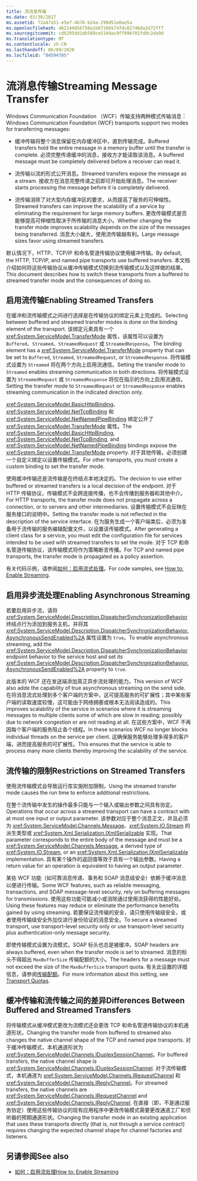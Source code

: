 ```yaml
---
title: 流消息传输
ms.date: 03/30/2017
ms.assetid: 72a47a51-e5e7-4b76-b24a-299d51e0ae5a
ms.openlocfilehash: 462144856750a1b8726b574fdc82746da2d72ff7
ms.sourcegitcommit: cdb295dd1db589ce5169ac9ff096f01fd0c2da9d
ms.translationtype: MT
ms.contentlocale: zh-CN
ms.lasthandoff: 06/09/2020
ms.locfileid: "84594785"
---
```

# <a name="streaming-message-transfer"></a><span data-ttu-id="a1455-102">流消息传输</span><span class="sxs-lookup"><span data-stu-id="a1455-102">Streaming Message Transfer</span></span>
<span data-ttu-id="a1455-103">Windows Communication Foundation （WCF）传输支持两种模式传输消息：</span><span class="sxs-lookup"><span data-stu-id="a1455-103">Windows Communication Foundation (WCF) transports support two modes for transferring messages:</span></span>  
  
- <span data-ttu-id="a1455-104">缓冲传输将整个消息保留在内存缓冲区中，直到传输完成。</span><span class="sxs-lookup"><span data-stu-id="a1455-104">Buffered transfers hold the entire message in a memory buffer until the transfer is complete.</span></span> <span data-ttu-id="a1455-105">必须完整传递缓冲的消息，接收方才能读取该消息。</span><span class="sxs-lookup"><span data-stu-id="a1455-105">A buffered message must be completely delivered before a receiver can read it.</span></span>  
  
- <span data-ttu-id="a1455-106">流传输以流的形式公开消息。</span><span class="sxs-lookup"><span data-stu-id="a1455-106">Streamed transfers expose the message as a stream.</span></span> <span data-ttu-id="a1455-107">接收方在消息完整传递之前即可开始处理消息。</span><span class="sxs-lookup"><span data-stu-id="a1455-107">The receiver starts processing the message before it is completely delivered.</span></span>  
  
- <span data-ttu-id="a1455-108">流传输消除了对大型内存缓冲区的要求，从而提高了服务的可伸缩性。</span><span class="sxs-lookup"><span data-stu-id="a1455-108">Streamed transfers can improve the scalability of a service by eliminating the requirement for large memory buffers.</span></span> <span data-ttu-id="a1455-109">更改传输模式是否能够提高可伸缩性取决于所传输的消息大小。</span><span class="sxs-lookup"><span data-stu-id="a1455-109">Whether changing the transfer mode improves scalability depends on the size of the messages being transferred.</span></span> <span data-ttu-id="a1455-110">消息大小越大，使用流传输越有利。</span><span class="sxs-lookup"><span data-stu-id="a1455-110">Large message sizes favor using streamed transfers.</span></span>  
  
 <span data-ttu-id="a1455-111">默认情况下，HTTP、TCP/IP 和命名管道传输协议使用缓冲传输。</span><span class="sxs-lookup"><span data-stu-id="a1455-111">By default, the HTTP, TCP/IP, and named pipe transports use buffered transfers.</span></span> <span data-ttu-id="a1455-112">本文档介绍如何将这些传输协议从缓冲传输模式切换到流传输模式以及这样做的结果。</span><span class="sxs-lookup"><span data-stu-id="a1455-112">This document describes how to switch these transports from a buffered to streamed transfer mode and the consequences of doing so.</span></span>  
  
## <a name="enabling-streamed-transfers"></a><span data-ttu-id="a1455-113">启用流传输</span><span class="sxs-lookup"><span data-stu-id="a1455-113">Enabling Streamed Transfers</span></span>  
 <span data-ttu-id="a1455-114">在缓冲和流传输模式之间进行选择是在传输协议的绑定元素上完成的。</span><span class="sxs-lookup"><span data-stu-id="a1455-114">Selecting between buffered and streamed transfer modes is done on the binding element of the transport.</span></span> <span data-ttu-id="a1455-115">该绑定元素具有一个 <xref:System.ServiceModel.TransferMode> 属性，该属性可以设置为 `Buffered`、`Streamed`、`StreamedRequest` 或 `StreamedResponse`。</span><span class="sxs-lookup"><span data-stu-id="a1455-115">The binding element has a <xref:System.ServiceModel.TransferMode> property that can be set to `Buffered`, `Streamed`, `StreamedRequest`, or `StreamedResponse`.</span></span> <span data-ttu-id="a1455-116">将传输模式设置为 `Streamed` 将在两个方向上启用流通信。</span><span class="sxs-lookup"><span data-stu-id="a1455-116">Setting the transfer mode to `Streamed` enables streaming communication in both directions.</span></span> <span data-ttu-id="a1455-117">将传输模式设置为 `StreamedRequest` 或 `StreamedResponse` 将仅在指示的方向上启用流通信。</span><span class="sxs-lookup"><span data-stu-id="a1455-117">Setting the transfer mode to `StreamedRequest` or `StreamedResponse` enables streaming communication in the indicated direction only.</span></span>  
  
 <span data-ttu-id="a1455-118"><xref:System.ServiceModel.BasicHttpBinding>、<xref:System.ServiceModel.NetTcpBinding> 和 <xref:System.ServiceModel.NetNamedPipeBinding> 绑定公开了 <xref:System.ServiceModel.TransferMode> 属性。</span><span class="sxs-lookup"><span data-stu-id="a1455-118">The <xref:System.ServiceModel.BasicHttpBinding>, <xref:System.ServiceModel.NetTcpBinding>, and <xref:System.ServiceModel.NetNamedPipeBinding> bindings expose the <xref:System.ServiceModel.TransferMode> property.</span></span> <span data-ttu-id="a1455-119">对于其他传输，必须创建一个自定义绑定以设置传输模式。</span><span class="sxs-lookup"><span data-stu-id="a1455-119">For other transports, you must create a custom binding to set the transfer mode.</span></span>  
  
 <span data-ttu-id="a1455-120">使用缓冲传输还是流传输是在终结点本地决定的。</span><span class="sxs-lookup"><span data-stu-id="a1455-120">The decision to use either buffered or streamed transfers is a local decision of the endpoint.</span></span> <span data-ttu-id="a1455-121">对于 HTTP 传输协议，传输模式不会跨连接传播，也不会传播到服务器和其他中介。</span><span class="sxs-lookup"><span data-stu-id="a1455-121">For HTTP transports, the transfer mode does not propagate across a connection, or to servers and other intermediaries.</span></span> <span data-ttu-id="a1455-122">设置传输模式不会反映在服务接口的说明中。</span><span class="sxs-lookup"><span data-stu-id="a1455-122">Setting the transfer mode is not reflected in the description of the service interface.</span></span> <span data-ttu-id="a1455-123">在为服务生成一个客户端类后，必须为准备用于流传输的服务编辑配置文件，以设置该传输模式。</span><span class="sxs-lookup"><span data-stu-id="a1455-123">After generating a client class for a service, you must edit the configuration file for services intended to be used with streamed transfers to set the mode.</span></span> <span data-ttu-id="a1455-124">对于 TCP 和命名管道传输协议，该传输模式将作为策略断言传播。</span><span class="sxs-lookup"><span data-stu-id="a1455-124">For TCP and named pipe transports, the transfer mode is propagated as a policy assertion.</span></span>  
  
 <span data-ttu-id="a1455-125">有关代码示例，请参阅[如何：启用流式处理](how-to-enable-streaming.md)。</span><span class="sxs-lookup"><span data-stu-id="a1455-125">For code samples, see [How to: Enable Streaming](how-to-enable-streaming.md).</span></span>  
  
## <a name="enabling-asynchronous-streaming"></a><span data-ttu-id="a1455-126">启用异步流处理</span><span class="sxs-lookup"><span data-stu-id="a1455-126">Enabling Asynchronous Streaming</span></span>  
 <span data-ttu-id="a1455-127">若要启用异步流，请将 <xref:System.ServiceModel.Description.DispatcherSynchronizationBehavior> 终结点行为添加到服务主机，并将其 <xref:System.ServiceModel.Description.DispatcherSynchronizationBehavior.AsynchronousSendEnabled%2A> 属性设置为 `true`。</span><span class="sxs-lookup"><span data-stu-id="a1455-127">To enable asynchronous streaming, add the  <xref:System.ServiceModel.Description.DispatcherSynchronizationBehavior> endpoint behavior to the service host and set its <xref:System.ServiceModel.Description.DispatcherSynchronizationBehavior.AsynchronousSendEnabled%2A> property to `true`.</span></span>  
  
 <span data-ttu-id="a1455-128">此版本的 WCF 还在发送端添加真正异步流处理的能力。</span><span class="sxs-lookup"><span data-stu-id="a1455-128">This version of WCF also adde the capability of true asynchronous streaming on the send side.</span></span> <span data-ttu-id="a1455-129">在将消息流式处理到多个客户端的方案中，这可提高服务的可扩展性；其中某些客户端的读取速度较慢，这可能由于网络拥塞或根本无法阅读造成的。</span><span class="sxs-lookup"><span data-stu-id="a1455-129">This improves scalability of the service in scenarios where it is streaming messages to multiple clients some of which are slow in reading; possibly due to network congestion or are not reading at all.</span></span> <span data-ttu-id="a1455-130">在这些方案中，WCF 不再因每个客户端的服务阻止各个线程。</span><span class="sxs-lookup"><span data-stu-id="a1455-130">In these scenarios WCF no longer blocks individual threads on the service per client.</span></span> <span data-ttu-id="a1455-131">这确保服务能够处理多得多的客户端，进而提高服务的可扩展性。</span><span class="sxs-lookup"><span data-stu-id="a1455-131">This ensures that the service is able to process many more clients thereby improving the scalability of the service.</span></span>  
  
## <a name="restrictions-on-streamed-transfers"></a><span data-ttu-id="a1455-132">流传输的限制</span><span class="sxs-lookup"><span data-stu-id="a1455-132">Restrictions on Streamed Transfers</span></span>  
 <span data-ttu-id="a1455-133">使用流传输模式会导致运行库实施附加限制。</span><span class="sxs-lookup"><span data-stu-id="a1455-133">Using the streamed transfer mode causes the run time to enforce additional restrictions.</span></span>  
  
 <span data-ttu-id="a1455-134">在整个流传输中发生的操作最多只能与一个输入或输出参数之间具有协定。</span><span class="sxs-lookup"><span data-stu-id="a1455-134">Operations that occur across a streamed transport can have a contract with at most one input or output parameter.</span></span> <span data-ttu-id="a1455-135">该参数对应于整个消息正文，并且必须为 <xref:System.ServiceModel.Channels.Message>、<xref:System.IO.Stream> 的派生类型或 <xref:System.Xml.Serialization.IXmlSerializable> 实现。</span><span class="sxs-lookup"><span data-stu-id="a1455-135">That parameter corresponds to the entire body of the message and must be a <xref:System.ServiceModel.Channels.Message>, a derived type of <xref:System.IO.Stream>, or an <xref:System.Xml.Serialization.IXmlSerializable> implementation.</span></span> <span data-ttu-id="a1455-136">具有某个操作的返回值等效于具有一个输出参数。</span><span class="sxs-lookup"><span data-stu-id="a1455-136">Having a return value for an operation is equivalent to having an output parameter.</span></span>  
  
 <span data-ttu-id="a1455-137">某些 WCF 功能（如可靠消息传递、事务和 SOAP 消息级安全）依赖于缓冲消息以便进行传输。</span><span class="sxs-lookup"><span data-stu-id="a1455-137">Some WCF features, such as reliable messaging, transactions, and SOAP message-level security, rely on buffering messages for transmissions.</span></span> <span data-ttu-id="a1455-138">使用这些功能可能减小或消除通过使用流获得的性能好处。</span><span class="sxs-lookup"><span data-stu-id="a1455-138">Using these features may reduce or eliminate the performance benefits gained by using streaming.</span></span> <span data-ttu-id="a1455-139">若要保证流传输的安全，请只使用传输级安全，或者使用传输级安全外加仅进行身份验证的消息安全。</span><span class="sxs-lookup"><span data-stu-id="a1455-139">To secure a streamed transport, use transport-level security only or use transport-level security plus authentication-only message security.</span></span>  
  
 <span data-ttu-id="a1455-140">即使传输模式设置为流模式，SOAP 标头也总是被缓冲。</span><span class="sxs-lookup"><span data-stu-id="a1455-140">SOAP headers are always buffered, even when the transfer mode is set to streamed.</span></span> <span data-ttu-id="a1455-141">消息的标头不得超出 `MaxBufferSize` 传输配额的大小。</span><span class="sxs-lookup"><span data-stu-id="a1455-141">The headers for a message must not exceed the size of the `MaxBufferSize` transport quota.</span></span> <span data-ttu-id="a1455-142">有关此设置的详细信息，请参阅[传输配额](transport-quotas.md)。</span><span class="sxs-lookup"><span data-stu-id="a1455-142">For more information about this setting, see [Transport Quotas](transport-quotas.md).</span></span>  
  
## <a name="differences-between-buffered-and-streamed-transfers"></a><span data-ttu-id="a1455-143">缓冲传输和流传输之间的差异</span><span class="sxs-lookup"><span data-stu-id="a1455-143">Differences Between Buffered and Streamed Transfers</span></span>  
 <span data-ttu-id="a1455-144">将传输模式从缓冲模式更改为流模式还会更改 TCP 和命名管道传输协议的本机通道形状。</span><span class="sxs-lookup"><span data-stu-id="a1455-144">Changing the transfer mode from buffered to streamed also changes the native channel shape of the TCP and named pipe transports.</span></span> <span data-ttu-id="a1455-145">对于缓冲传输模式，本机通道形状为 <xref:System.ServiceModel.Channels.IDuplexSessionChannel>。</span><span class="sxs-lookup"><span data-stu-id="a1455-145">For buffered transfers, the native channel shape is <xref:System.ServiceModel.Channels.IDuplexSessionChannel>.</span></span> <span data-ttu-id="a1455-146">对于流传输模式，本机通道为 <xref:System.ServiceModel.Channels.IRequestChannel> 和 <xref:System.ServiceModel.Channels.IReplyChannel>。</span><span class="sxs-lookup"><span data-stu-id="a1455-146">For streamed transfers, the native channels are <xref:System.ServiceModel.Channels.IRequestChannel> and <xref:System.ServiceModel.Channels.IReplyChannel>.</span></span> <span data-ttu-id="a1455-147">在直接（即，不是通过服务协定）使用这些传输协议的现有应用程序中更改传输模式需要更改通道工厂和侦听器的预期通道形状。</span><span class="sxs-lookup"><span data-stu-id="a1455-147">Changing the transfer mode in an existing application that uses these transports directly (that is, not through a service contract) requires changing the expected channel shape for channel factories and listeners.</span></span>  
  
## <a name="see-also"></a><span data-ttu-id="a1455-148">另请参阅</span><span class="sxs-lookup"><span data-stu-id="a1455-148">See also</span></span>

- [<span data-ttu-id="a1455-149">如何：启用流处理</span><span class="sxs-lookup"><span data-stu-id="a1455-149">How to: Enable Streaming</span></span>](how-to-enable-streaming.md)
